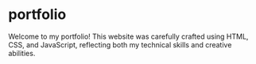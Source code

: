 # portfolio
Welcome to my portfolio! This website was carefully crafted using HTML, CSS, and JavaScript, reflecting both my technical skills and creative abilities.
